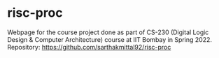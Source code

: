 # risc-proc

Webpage for the course project done as part of CS-230 (Digital Logic Design & Computer Architecture) course at IIT Bombay in Spring 2022.  
Repository: https://github.com/sarthakmittal92/risc-proc
